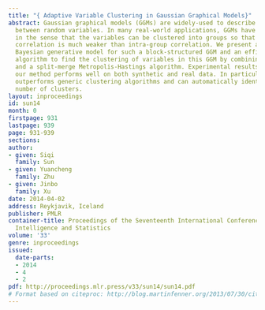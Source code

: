 ```yaml
---
title: "{ Adaptive Variable Clustering in Gaussian Graphical Models}"
abstract: Gaussian graphical models (GGMs) are widely-used to describe the relationship
  between random variables. In many real-world applications, GGMs have a block structure
  in the sense that the variables can be clustered into groups so that inter-group
  correlation is much weaker than intra-group correlation. We present a novel nonparametric
  Bayesian generative model for such a block-structured GGM and an efficient inference
  algorithm to find the clustering of variables in this GGM by combining a Gibbs sampler
  and a split-merge Metropolis-Hastings algorithm. Experimental results show that
  our method performs well on both synthetic and real data. In particular, our method
  outperforms generic clustering algorithms and can automatically identify the true
  number of clusters.
layout: inproceedings
id: sun14
month: 0
firstpage: 931
lastpage: 939
page: 931-939
sections: 
author:
- given: Siqi
  family: Sun
- given: Yuancheng
  family: Zhu
- given: Jinbo
  family: Xu
date: 2014-04-02
address: Reykjavik, Iceland
publisher: PMLR
container-title: Proceedings of the Seventeenth International Conference on Artificial
  Intelligence and Statistics
volume: '33'
genre: inproceedings
issued:
  date-parts:
  - 2014
  - 4
  - 2
pdf: http://proceedings.mlr.press/v33/sun14/sun14.pdf
# Format based on citeproc: http://blog.martinfenner.org/2013/07/30/citeproc-yaml-for-bibliographies/
---
```

